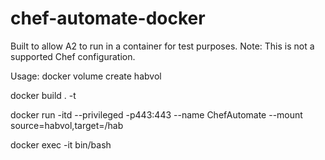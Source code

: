 # chef-automate-docker

Built to allow A2 to run in a container for test purposes.
Note: This is not a supported Chef configuration.

Usage:
docker volume create habvol

docker build . -t <your tag> 

docker run -itd  --privileged -p443:443 --name ChefAutomate --mount source=habvol,target=/hab <your tag>
  
docker exec -it <your container id>  bin/bash
